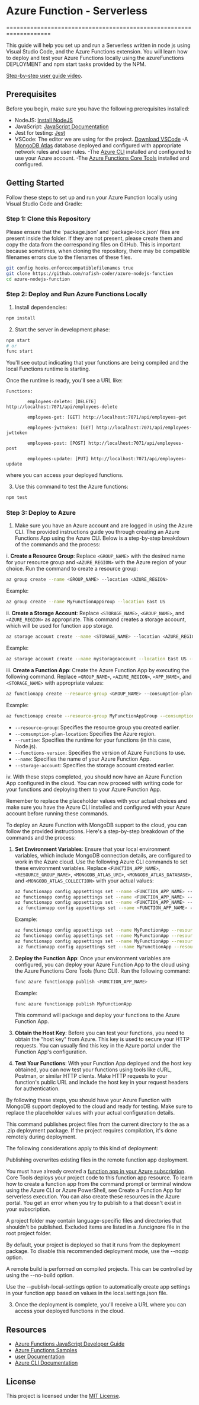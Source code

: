 

# Azure Function - Serverless 

===================================================================

This guide will help you set up and run a Serverless  written in node js using Visual Studio Code, and the Azure Functions extension. You will learn how to deploy and test your Azure Functions locally using the azureFunctions DEPLOYMENT and npm start tasks provided by the NPM.

[Step-by-step user guide video](https://drive.google.com/u/0/uc?id=1g9vHBlegY60f8PQ9o3PVlX_QW9qk4blW&export=download).

## Prerequisites

Before you begin, make sure you have the following prerequisites installed:

- NodeJS: [Install NodeJS](https://nodejs.org/en)
- JavaScript: [JavaScript Documentation](https://code.visualstudio.com/Docs/languages/javascript)
- Jest for testing: [Jest](https://jestjs.io/)
- VSCode: The editor we are using for the project. [Download VSCode](https://code.visualstudio.com/)
-A [MongoDB Atlas](https://www.mongodb.com/atlas) database deployed and configured with appropriate network rules and user rules.
-The [Azure CLI](https://learn.microsoft.com/en-us/cli/azure/install-azure-cli-windows?tabs=azure-cli) installed and configured to use your Azure account.
-The [Azure Functions Core Tools](https://learn.microsoft.com/en-us/azure/azure-functions/functions-run-local?tabs=windows%2Cisolated-process%2Cnode-v4%2Cpython-v2%2Chttp-trigger%2Ccontainer-apps&pivots=programming-language-javascript#install-the-azure-functions-core-tools) installed and configured.

## Getting Started

Follow these steps to set up and run your Azure Function locally using Visual Studio Code and Gradle:

### Step 1: Clone this Repository

Please ensure that the 'package.json' and 'package-lock.json' files are present inside the folder. If they are not present, please create them and copy the data from the corresponding files on GitHub. This is important because sometimes, when cloning the repository, there may be compatible filenames errors due to the filenames of these files.
```bash
git config hooks.enforcecompatiblefilenames true 
git clone https://github.com/nafish-coder/azure-nodejs-function
cd azure-nodejs-function
```



### Step 2: Deploy and Run Azure Functions Locally

1. Install dependencies:

```bash
npm install
```

2. Start the server in development phase:

```bash
npm start
# or
func start
```

You'll see output indicating that your functions are being compiled and the local Functions runtime is starting.

Once the runtime is ready, you'll see a URL like:

```text
Functions:

        employees-delete: [DELETE] http://localhost:7071/api/employees-delete

        employees-get: [GET] http://localhost:7071/api/employees-get

        employees-jwttoken: [GET] http://localhost:7071/api/employees-jwttoken

        employees-post: [POST] http://localhost:7071/api/employees-post

        employees-update: [PUT] http://localhost:7071/api/employees-update
```

where you can access your deployed functions.

3. Use this command to test the Azure functions:

```bash
npm test
```

### Step 3: Deploy to Azure

1. Make sure you have an Azure account and are logged in using the Azure CLI.
The provided instructions guide you through creating an Azure Functions App using the Azure CLI. Below is a step-by-step breakdown of the commands and the process:

i. **Create a Resource Group**:
   Replace `<GROUP_NAME>` with the desired name for your resource group and `<AZURE_REGION>` with the Azure region of your choice. Run the command to create a resource group:

   ```bash
   az group create --name <GROUP_NAME> --location <AZURE_REGION>
   ```

   Example:
   ```bash
   az group create --name MyFunctionAppGroup --location East US
   ```

ii. **Create a Storage Account**:
   Replace `<STORAGE_NAME>`, `<GROUP_NAME>`, and `<AZURE_REGION>` as appropriate. This command creates a storage account, which will be used for function app storage.

   ```bash
   az storage account create --name <STORAGE_NAME> --location <AZURE_REGION> --resource-group <GROUP_NAME> --sku Standard_LRS
   ```

   Example:
   ```bash
   az storage account create --name mystorageaccount --location East US --resource-group MyFunctionAppGroup --sku Standard_LRS
   ```

iii. **Create a Function App**:
   Create the Azure Function App by executing the following command. Replace `<GROUP_NAME>`, `<AZURE_REGION>`, `<APP_NAME>`, and `<STORAGE_NAME>` with appropriate values:

   ```bash
   az functionapp create --resource-group <GROUP_NAME> --consumption-plan-location <AZURE_REGION> --runtime node --functions-version 4 --name <APP_NAME> --storage-account <STORAGE_NAME>
   ```

   Example:
   ```bash
   az functionapp create --resource-group MyFunctionAppGroup --consumption-plan-location East US --runtime node --functions-version 4 --name MyFunctionApp --storage-account mystorageaccount
   ```

   - `--resource-group`: Specifies the resource group you created earlier.
   - `--consumption-plan-location`: Specifies the Azure region.
   - `--runtime`: Specifies the runtime for your functions (in this case, Node.js).
   - `--functions-version`: Specifies the version of Azure Functions to use.
   - `--name`: Specifies the name of your Azure Function App.
   - `--storage-account`: Specifies the storage account created earlier.

iv. With these steps completed, you should now have an Azure Function App configured in the cloud. You can now proceed with writing code for your functions and deploying them to your Azure Function App.

Remember to replace the placeholder values with your actual choices and make sure you have the Azure CLI installed and configured with your Azure account before running these commands.


To deploy an Azure Function with MongoDB support to the cloud, you can follow the provided instructions. Here's a step-by-step breakdown of the commands and the process:

1. **Set Environment Variables**:
   Ensure that your local environment variables, which include MongoDB connection details, are configured to work in the Azure cloud. Use the following Azure CLI commands to set these environment variables. Replace `<FUNCTION_APP_NAME>`, `<RESOURCE_GROUP_NAME>`, `<MONGODB_ATLAS_URI>`, `<MONGODB_ATLAS_DATABASE>`, and `<MONGODB_ATLAS_COLLECTION>` with your actual values:

   ```bash
   az functionapp config appsettings set --name <FUNCTION_APP_NAME> --resource-group <RESOURCE_GROUP_NAME> --settings MONGODB_ATLAS_URI=<MONGODB_ATLAS_URI>
   az functionapp config appsettings set --name <FUNCTION_APP_NAME> --resource-group <RESOURCE_GROUP_NAME> --settings MONGODB_ATLAS_DATABASE=<MONGODB_ATLAS_DATABASE>
   az functionapp config appsettings set --name <FUNCTION_APP_NAME> --resource-group <RESOURCE_GROUP_NAME> --settings MONGODB_ATLAS_COLLECTION=<MONGODB_ATLAS_COLLECTION>
    az functionapp config appsettings set --name <FUNCTION_APP_NAME> --resource-group <RESOURCE_GROUP_NAME> --settings secretKey=<secretKey> for jwt token validate
   ```

   Example:

   ```bash
   az functionapp config appsettings set --name MyFunctionApp --resource-group MyFunctionAppGroup --settings MONGODB_ATLAS_URI="YourMongoDBConnectionURI"
   az functionapp config appsettings set --name MyFunctionApp --resource-group MyFunctionAppGroup --settings MONGODB_ATLAS_DATABASE=MyDatabase
   az functionapp config appsettings set --name MyFunctionApp --resource-group MyFunctionAppGroup --settings MONGODB_ATLAS_COLLECTION=MyCollection
    az functionapp config appsettings set --name MyFunctionApp --resource-group MyFunctionAppGroup --settings secretKey=secretKey
   ```

2. **Deploy the Function App**:
   Once your environment variables are configured, you can deploy your Azure Function App to the cloud using the Azure Functions Core Tools (func CLI). Run the following command:

   ```bash
   func azure functionapp publish <FUNCTION_APP_NAME>
   ```

   Example:

   ```bash
   func azure functionapp publish MyFunctionApp
   ```

   This command will package and deploy your functions to the Azure Function App.

3. **Obtain the Host Key**:
   Before you can test your functions, you need to obtain the "host key" from Azure. This key is used to secure your HTTP requests. You can usually find this key in the Azure portal under the Function App's configuration.

4. **Test Your Functions**:
   With your Function App deployed and the host key obtained, you can now test your functions using tools like cURL, Postman, or similar HTTP clients. Make HTTP requests to your function's public URL and include the host key in your request headers for authentication.

By following these steps, you should have your Azure Function with MongoDB support deployed to the cloud and ready for testing. Make sure to replace the placeholder values with your actual configuration details.

This command publishes project files from the current directory to the <FunctionAppName> as a .zip deployment package. If the project requires compilation, it's done remotely during deployment.

The following considerations apply to this kind of deployment:

Publishing overwrites existing files in the remote function app deployment.

You must have already created a [function app in your Azure subscription](https://portal.azure.com). Core Tools deploys your project code to this function app resource. To learn how to create a function app from the command prompt or terminal window using the Azure CLI or Azure PowerShell, see Create a Function App for serverless execution. You can also create these resources in the Azure portal. You get an error when you try to publish to a <FunctionAppName> that doesn't exist in your subscription.

A project folder may contain language-specific files and directories that shouldn't be published. Excluded items are listed in a .funcignore file in the root project folder.

By default, your project is deployed so that it runs from the deployment package. To disable this recommended deployment mode, use the --nozip option.

A remote build is performed on compiled projects. This can be controlled by using the --no-build option.

Use the --publish-local-settings option to automatically create app settings in your function app based on values in the local.settings.json file.


3. Once the deployment is complete, you'll receive a URL where you can access your deployed functions in the cloud.

## Resources

- [Azure Functions JavaScript Developer Guide](https://learn.microsoft.com/en-us/azure/azure-functions/functions-reference-node?tabs=javascript%2Cwindows%2Cazure-cli&pivots=nodejs-model-v3)
- [Azure Functions Samples](https://github.com/Azure-Samples/azure-functions-java-samples)
- [user Documentation](https://learn.microsoft.com/en-us/azure/azure-functions/functions-reference?tabs=blob&pivots=programming-language-javascript)
- [Azure CLI Documentation](https://learn.microsoft.com/en-us/cli/azure/install-azure-cli-windows?tabs=azure-cli)

## License

This project is licensed under the [MIT License](LICENSE).
```
